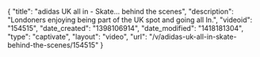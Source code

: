 {
    "title": "adidas UK all in - Skate... behind the scenes",
    "description": "Londoners enjoying being part of the UK spot and going all In.",
    "videoid": "154515",
    "date_created": "1398106914",
    "date_modified": "1418181304",
    "type": "captivate",
    "layout": "video",
    "url": "\/v\/adidas-uk-all-in-skate-behind-the-scenes\/154515"
}